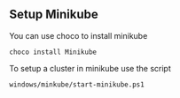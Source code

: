 ## Setup Minikube

You can use choco to install minikube

    choco install Minikube

To setup a cluster in minikube use the script

    windows/minkube/start-minikube.ps1
